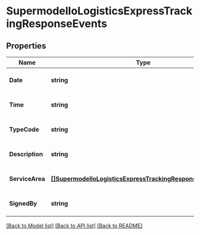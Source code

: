 # SupermodelIoLogisticsExpressTrackingResponseEvents

## Properties
Name | Type | Description | Notes
------------ | ------------- | ------------- | -------------
**Date** | **string** |  | [optional] [default to null]
**Time** | **string** |  | [optional] [default to null]
**TypeCode** | **string** |  | [optional] [default to null]
**Description** | **string** |  | [optional] [default to null]
**ServiceArea** | [**[]SupermodelIoLogisticsExpressTrackingResponseServiceArea**](supermodelIoLogisticsExpressTrackingResponse_serviceArea.md) |  | [optional] [default to null]
**SignedBy** | **string** |  | [optional] [default to null]

[[Back to Model list]](../README.md#documentation-for-models) [[Back to API list]](../README.md#documentation-for-api-endpoints) [[Back to README]](../README.md)

